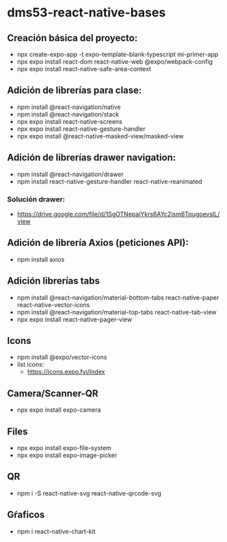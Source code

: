 # dms53-react-native-bases

## Creación básica del proyecto:
- npx create-expo-app -t expo-template-blank-typescript mi-primer-app
- npx expo install react-dom react-native-web @expo/webpack-config
- npx expo install react-native-safe-area-context

## Adición de librerías para clase:
- npm install @react-navigation/native
- npm install @react-navigation/stack
- npx expo install react-native-screens
- npx expo install react-native-gesture-handler
- npx expo install @react-native-masked-view/masked-view

## Adición de librerías drawer navigation:
- npm install @react-navigation/drawer
- npm install react-native-gesture-handler react-native-reanimated

### Solución drawer:
- https://drive.google.com/file/d/1SgOTNepajYkrs6AYc2jsm6TpugoevslL/view

## Adición de librería Axios (peticiones API):
- npm install axios

## Adición librerías tabs
- npm install @react-navigation/material-bottom-tabs react-native-paper react-native-vector-icons
- npm install @react-navigation/material-top-tabs react-native-tab-view
- npx expo install react-native-pager-view

## Icons
- npm install @expo/vector-icons
- list icons:
    - https://icons.expo.fyi/Index
      
## Camera/Scanner-QR
- npx expo install expo-camera

## Files
- npx expo install expo-file-system
- npx expo install expo-image-picker

## QR
- npm i -S react-native-svg react-native-qrcode-svg

## Gŕaficos
- npm i react-native-chart-kit
